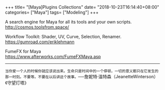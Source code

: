 +++
title= "[Maya]Plugins Collections"
date= "2018-10-23T16:14:40+08:00"
categories= ["Maya"]
tags= ["Modeling"]
+++

A search engine for Maya for all its tools and your own scripts.  
http://cosmos.toolsfrom.space/

Workflow Toolkit: Shader, UV, Curve, Selection, Renamer.  
https://gumroad.com/eriklehmann

FumeFX for Maya  
https://www.afterworks.com/FumeFXMaya.asp

***
`当你爱一个人的时候你就应该说出来。生命只是时间中的一个停顿，一切的意义都只在它发生的那一时刻。不要等。不要在以后讲这个故事。`──詹妮特·温特森（JeanetteWinterson）《守望灯塔》